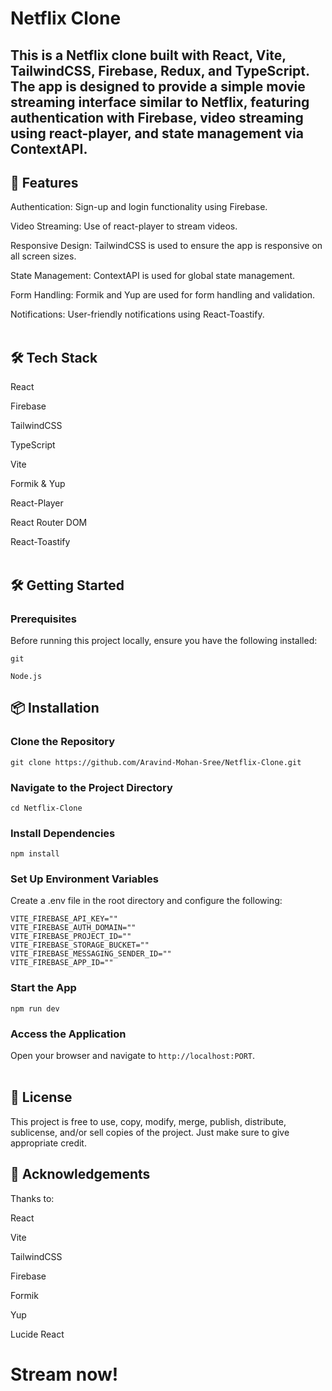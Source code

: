 # Netflix Clone

## This is a Netflix clone built with React, Vite, TailwindCSS, Firebase, Redux, and TypeScript. The app is designed to provide a simple movie streaming interface similar to Netflix, featuring authentication with Firebase, video streaming using react-player, and state management via ContextAPI.

## 🚀 Features<br>

Authentication: Sign-up and login functionality using Firebase.

Video Streaming: Use of react-player to stream videos.

Responsive Design: TailwindCSS is used to ensure the app is responsive on all screen sizes.

State Management: ContextAPI is used for global state management.

Form Handling: Formik and Yup are used for form handling and validation.

Notifications: User-friendly notifications using React-Toastify.<br><br>
  
## 🛠️ Tech Stack

React

Firebase

TailwindCSS

TypeScript

Vite

Formik & Yup

React-Player

React Router DOM

React-Toastify<br><br>

## 🛠️ Getting Started

### Prerequisites

Before running this project locally, ensure you have the following installed:

`git`

`Node.js`

## 📦 Installation

### Clone the Repository

```
git clone https://github.com/Aravind-Mohan-Sree/Netflix-Clone.git
```

### Navigate to the Project Directory

```
cd Netflix-Clone
```

### Install Dependencies

```
npm install
```

### Set Up Environment Variables

Create a .env file in the root directory and configure the following:

```
VITE_FIREBASE_API_KEY=""
VITE_FIREBASE_AUTH_DOMAIN=""
VITE_FIREBASE_PROJECT_ID=""
VITE_FIREBASE_STORAGE_BUCKET=""
VITE_FIREBASE_MESSAGING_SENDER_ID=""
VITE_FIREBASE_APP_ID=""
```

### Start the App

```
npm run dev
```

### Access the Application

Open your browser and navigate to `http://localhost:PORT`.<br><br>

## 📄 License

This project is free to use, copy, modify, merge, publish, distribute, sublicense, and/or sell copies of the project.
Just make sure to give appropriate credit.

## 🙌 Acknowledgements

Thanks to:

React

Vite

TailwindCSS

Firebase

Formik

Yup

Lucide React

# Stream now!
